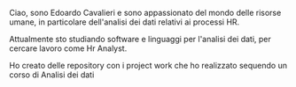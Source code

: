 
Ciao, sono Edoardo Cavalieri e sono appassionato del mondo delle risorse umane, in particolare dell'analisi dei dati relativi ai processi HR.

Attualmente sto studiando software e linguaggi per l'analisi dei dati, per cercare lavoro come Hr Analyst.

Ho creato delle repository con i project work che ho realizzato sequendo un corso di Analisi dei dati


